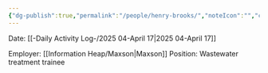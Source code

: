 ```yaml
---
{"dg-publish":true,"permalink":"/people/henry-brooks/","noteIcon":"","created":"2025-05-20T09:18:16.673-05:00"}
---
```


Date: [[-Daily Activity Log-/2025 04-April 17\|2025 04-April 17]]

Employer: [[Information Heap/Maxson\|Maxson]]
Position: Wastewater treatment trainee